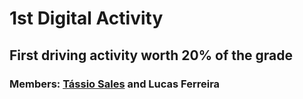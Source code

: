# 1st Digital Activity

## First driving activity worth 20% of the grade

### Members: [Tássio Sales](https://github.com/Tassio-Sales) and Lucas Ferreira